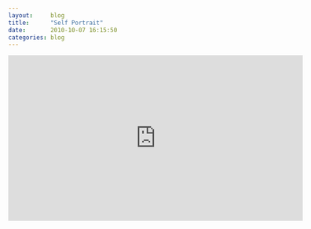 ```yaml
---
layout:     blog
title:      "Self Portrait"
date:       2010-10-07 16:15:50
categories: blog
---
```


<iframe src="http://player.vimeo.com/video/15547641?byline=0&amp;title=0&amp;portrait=0&amp;color=ffd663" width="600" height="338" frameborder="0"></iframe>